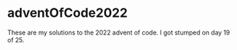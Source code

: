 # adventOfCode2022
These are my solutions to the 2022 advent of code. I got stumped on day 19 of 25.

